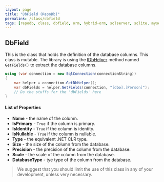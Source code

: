 ```yaml
---
layout: page
title: "DbField (RepoDb)"
permalink: /class/dbfield
tags: [repodb, class, dbfield, orm, hybrid-orm, sqlserver, sqlite, mysql, postgresql]
---
```


## DbField

This is the class that holds the definition of the database columns. This class is mutable. The library is using the [IDbHelper](/interface/idbhelper) method named `GetFields()` to extract the database columns.

```csharp
using (var connection = new SqlConnection(connectionString))
{
    var helper = connection.GetDbHelper();
    var dbFields = helper.GetFields(connection, "[dbo].[Person]");
    // Do the stuffs for the 'dbFields' here
}
```

#### List of Properties

- **Name** - the name of the column.
- **IsPrimary** - `True` if the column is primary.
- **IsIdentity** - `True` if the column is identity.
- **IsNullable** - `True` if the column is nullable.
- **Type** - the equivalent .NET CLR type.
- **Size** - the size of the column from the database.
- **Precision** - the precision of the column from the database.
- **Scale** - the scale of the column from the database.
- **DatabaseType** - tye type of the column from the database.

> We suggest that you should limit the use of this class in any of your development, unless very necessary. 